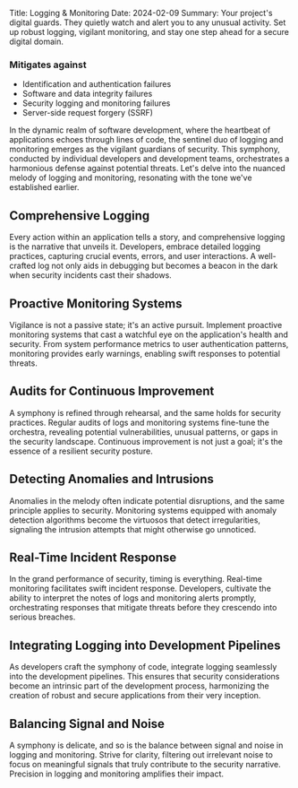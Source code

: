 Title: Logging & Monitoring
Date: 2024-02-09
Summary: Your project's digital guards. They quietly watch and alert you to any unusual activity. Set up robust logging, vigilant monitoring, and stay one step ahead for a secure digital domain. 

### Mitigates against
- Identification and authentication failures
- Software and data integrity failures
- Security logging and monitoring failures
- Server-side request forgery (SSRF)

In the dynamic realm of software development, where the heartbeat of applications echoes through lines of code, the sentinel duo of logging and monitoring emerges as the vigilant guardians of security. This symphony, conducted by individual developers and development teams, orchestrates a harmonious defense against potential threats. Let's delve into the nuanced melody of logging and monitoring, resonating with the tone we've established earlier.

## Comprehensive Logging

Every action within an application tells a story, and comprehensive logging is the narrative that unveils it. Developers, embrace detailed logging practices, capturing crucial events, errors, and user interactions. A well-crafted log not only aids in debugging but becomes a beacon in the dark when security incidents cast their shadows.

## Proactive Monitoring Systems

Vigilance is not a passive state; it's an active pursuit. Implement proactive monitoring systems that cast a watchful eye on the application's health and security. From system performance metrics to user authentication patterns, monitoring provides early warnings, enabling swift responses to potential threats.

## Audits for Continuous Improvement

A symphony is refined through rehearsal, and the same holds for security practices. Regular audits of logs and monitoring systems fine-tune the orchestra, revealing potential vulnerabilities, unusual patterns, or gaps in the security landscape. Continuous improvement is not just a goal; it's the essence of a resilient security posture.

## Detecting Anomalies and Intrusions

Anomalies in the melody often indicate potential disruptions, and the same principle applies to security. Monitoring systems equipped with anomaly detection algorithms become the virtuosos that detect irregularities, signaling the intrusion attempts that might otherwise go unnoticed.

## Real-Time Incident Response

In the grand performance of security, timing is everything. Real-time monitoring facilitates swift incident response. Developers, cultivate the ability to interpret the notes of logs and monitoring alerts promptly, orchestrating responses that mitigate threats before they crescendo into serious breaches.

## Integrating Logging into Development Pipelines

As developers craft the symphony of code, integrate logging seamlessly into the development pipelines. This ensures that security considerations become an intrinsic part of the development process, harmonizing the creation of robust and secure applications from their very inception.

## Balancing Signal and Noise

A symphony is delicate, and so is the balance between signal and noise in logging and monitoring. Strive for clarity, filtering out irrelevant noise to focus on meaningful signals that truly contribute to the security narrative. Precision in logging and monitoring amplifies their impact.